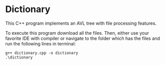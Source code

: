 # Dictionary

This C++ program implements an AVL tree with file processing features.

To execute this program download all the files. Then, either use your favorite IDE with compiler or navigate to the folder which has the files and run the following lines in terminal:

```
g++ dictionary.cpp -o dictionary
.\dictionary
```